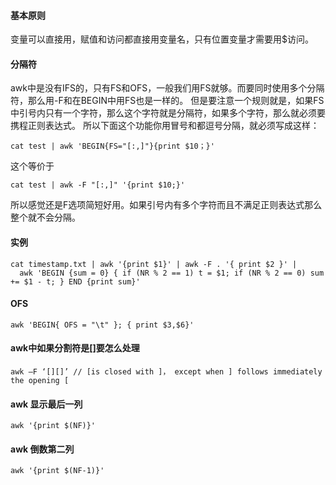 #### 基本原则
变量可以直接用，赋值和访问都直接用变量名，只有位置变量才需要用$访问。


#### 分隔符
awk中是没有IFS的，只有FS和OFS，一般我们用FS就够。而要同时使用多个分隔符，那么用-F和在BEGIN中用FS也是一样的。
但是要注意一个规则就是，如果FS中引号内只有一个字符，那么这个字符就是分隔符，如果多个字符，那么就必须要携程正则表达式。
所以下面这个功能你用冒号和都逗号分隔，就必须写成这样：
```
cat test | awk 'BEGIN{FS="[:,]"}{print $10；}'
```
这个等价于
```
cat test | awk -F "[:,]" '{print $10;}'
```
所以感觉还是F选项简短好用。如果引号内有多个字符而且不满足正则表达式那么整个就不会分隔。

#### 实例
```
cat timestamp.txt | awk '{print $1}' | awk -F . '{ print $2 }' |
  awk 'BEGIN {sum = 0} { if (NR % 2 == 1) t = $1; if (NR % 2 == 0) sum += $1 - t; } END {print sum}'
```

#### OFS
```
awk 'BEGIN{ OFS = "\t" }; { print $3,$6}'
```
#### awk中如果分割符是[]要怎么处理
```
awk –F ‘[][]’ // [is closed with ]， except when ] follows immediately the opening [
```
#### awk 显示最后一列
```
awk '{print $(NF)}'
```
#### awk 倒数第二列
```
awk '{print $(NF-1)}'
```

